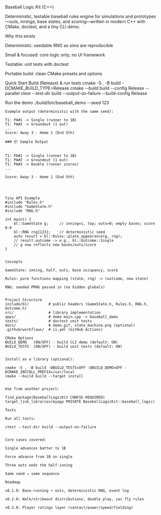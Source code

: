 Baseball Logic Kit (C++)

Deterministic, testable baseball rules engine for simulations and prototypes—outs, innings, base states, and scoring—written in modern C++ with CMake, doctest, and a tiny CLI demo.




Why this exists

Deterministic: seedable RNG so sims are reproducible

Small & focused: core logic only; no UI framework

Testable: unit tests with doctest

Portable build: clean CMake presets and options

Quick Start
Build (Release) & run tests
cmake -S . -B build -DCMAKE_BUILD_TYPE=Release
cmake --build build --config Release --parallel
ctest --test-dir build --output-on-failure --build-config Release

Run the demo
./build/bin/baseball_demo --seed 123

```
Example output (deterministic with the same seed):

T1: PA#1 -> Single (runner to 1B)
T1: PA#2 -> Groundout (1 out)
...
Score: Away 3 - Home 1 (End 5th)

### 📦 Sample Output


T1: PA#1 -> Single (runner to 1B)
T1: PA#2 -> Groundout (1 out)
T1: PA#3 -> Double (runner scores)
...

Score: Away 3 - Home 1 (End 5th)




Tiny API Example
#include "Rules.h"
#include "GameState.h"
#include "RNG.h"

int main() {
    bl::GameState g;     // inning=1, top; outs=0; empty bases; score 0-0
    bl::RNG rng{123};    // deterministic seed
    auto result = bl::Rules::plate_appearance(g, rng);
    // result.outcome -> e.g., bl::Outcome::Single
    // g now reflects new bases/outs/score
}


Concepts

GameState: inning, half, outs, base occupancy, score

Rules: pure functions mapping (state, rng) -> (outcome, new state)

RNG: seeded PRNG passed in (no hidden globals)


Project Structure
include/bl/         # public headers (GameState.h, Rules.h, RNG.h, Outcome.h)
src/                # library implementation
apps/               # demo main.cpp -> baseball_demo
tests/              # doctest unit tests
docs/               # demo.gif, state_machine.png (optional)
.github/workflows/  # ci.yml (GitHub Actions)

CMake Options
BUILD_DEMO   (ON/OFF) - build CLI demo (default: ON)
BUILD_TESTS  (ON/OFF) - build unit tests (default: ON)


Install as a library (optional):

cmake -S . -B build -DBUILD_TESTS=OFF -DBUILD_DEMO=OFF -DCMAKE_INSTALL_PREFIX=/usr/local
cmake --build build --target install


Use from another project:

find_package(BaseballLogicKit CONFIG REQUIRED)
target_link_libraries(myapp PRIVATE BaseballLogicKit::baseball_logic)

Tests

Run all tests:

ctest --test-dir build --output-on-failure


Core cases covered:

Single advances batter to 1B

Force advance from 1B on single

Three outs ends the half-inning

Same seed → same sequence

Roadmap

v0.1.0: Base-running + outs, deterministic RNG, event log

v0.2.0: Walk/strikeout distributions, double play, sac fly rules

v0.3.0: Player ratings layer (contact/power/speed/fielding)
